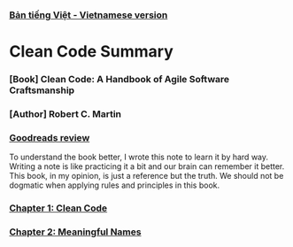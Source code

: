 ### [Bản tiếng Việt - Vietnamese version](https://github.com/jenniferdo2211/Clean-Code-Summary/tree/master/B%E1%BA%A3n%20ti%E1%BA%BFng%20Vi%E1%BB%87t)

# Clean Code Summary
### [Book] Clean Code: A Handbook of Agile Software Craftsmanship
### [Author] Robert C. Martin
### [Goodreads review](https://www.goodreads.com/book/show/3735293-clean-code#other_reviews)

To understand the book better, I wrote this note to learn it by hard way. Writing a note is like practicing it a bit and our brain can remember it better.
This book, in my opinion, is just a reference but the truth. We should not be dogmatic when applying rules and principles in this book.

### [Chapter 1: Clean Code](https://github.com/jenniferdo2211/Clean-Code-Summary/blob/master/English%20version/chapter1-clean-code.md)
### [Chapter 2: Meaningful Names](https://github.com/jenniferdo2211/Clean-Code-Summary/blob/master/English%20version/chapter2-meaningful-names.md)

